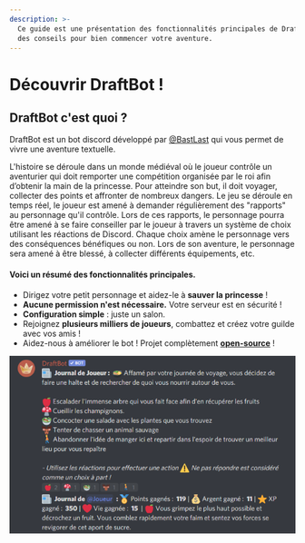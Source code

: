 ```yaml
---
description: >-
  Ce guide est une présentation des fonctionnalités principales de DraftBot et
  des conseils pour bien commencer votre aventure.
---
```


# Découvrir DraftBot !

## DraftBot c'est quoi ?

DraftBot est un bot discord développé par [@BastLast](https://github.com/BastLast) qui vous permet de vivre une aventure textuelle.

L'histoire se déroule dans un monde médiéval où le joueur contrôle un aventurier qui doit remporter une compétition organisée par le roi afin d’obtenir la main de la princesse. Pour atteindre son but, il doit voyager, collecter des points et affronter de nombreux dangers. Le jeu se déroule en temps réel, le joueur est amené à demander régulièrement des "rapports" au personnage qu'il contrôle. Lors de ces rapports, le personnage pourra être amené à se faire conseiller par le joueur à travers un système de choix utilisant les réactions de Discord. Chaque choix amène le personnage vers des conséquences bénéfiques ou non. Lors de son aventure, le personnage sera amené à être blessé, à collecter différents équipements, etc.

#### Voici un résumé des fonctionnalités principales.

* Dirigez votre petit personnage et aidez-le à **sauver la princesse** !
* **Aucune permission n'est nécessaire.** Votre serveur est en sécurité !
* **Configuration simple** : juste un salon.
* Rejoignez **plusieurs milliers de joueurs**, combattez et créez votre guilde avec vos amis !
* Aidez-nous à améliorer le bot ! Projet complètement [**open-source**](https://github.com/DraftBot-A-Discord-Adventure/) !

![Un exemple de rapport effectué par un joueur.](.gitbook/assets/image.png)

